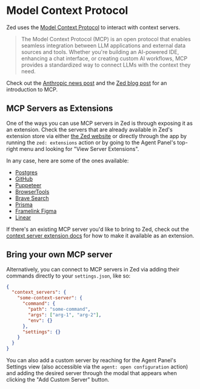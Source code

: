 # Model Context Protocol

Zed uses the [Model Context Protocol](https://modelcontextprotocol.io/) to interact with context servers.

> The Model Context Protocol (MCP) is an open protocol that enables seamless integration between LLM applications and external data sources and tools. Whether you're building an AI-powered IDE, enhancing a chat interface, or creating custom AI workflows, MCP provides a standardized way to connect LLMs with the context they need.

Check out the [Anthropic news post](https://www.anthropic.com/news/model-context-protocol) and the [Zed blog post](https://zed.dev/blog/mcp) for an introduction to MCP.

## MCP Servers as Extensions

One of the ways you can use MCP servers in Zed is through exposing it as an extension.
Check the servers that are already available in Zed's extension store via either [the Zed website](https://zed.dev/extensions?filter=context-servers) or directly through the app by running the `zed: extensions` action or by going to the Agent Panel's top-right menu and looking for "View Server Extensions".

In any case, here are some of the ones available:

- [Postgres](https://github.com/zed-extensions/postgres-context-server)
- [GitHub](https://github.com/LoamStudios/zed-mcp-server-github)
- [Puppeteer](https://github.com/zed-extensions/mcp-server-puppeteer)
- [BrowserTools](https://github.com/mirageN1349/browser-tools-context-server)
- [Brave Search](https://github.com/zed-extensions/mcp-server-brave-search)
- [Prisma](https://github.com/aqrln/prisma-mcp-zed)
- [Framelink Figma](https://github.com/LoamStudios/zed-mcp-server-figma)
- [Linear](https://github.com/LoamStudios/zed-mcp-server-linear)

If there's an existing MCP server you'd like to bring to Zed, check out the [context server extension docs](../extensions/context-servers.md) for how to make it available as an extension.

## Bring your own MCP server

Alternatively, you can connect to MCP servers in Zed via adding their commands directly to your `settings.json`, like so:

```json
{
  "context_servers": {
    "some-context-server": {
      "command": {
        "path": "some-command",
        "args": ["arg-1", "arg-2"],
        "env": {}
      },
      "settings": {}
    }
  }
}
```

You can also add a custom server by reaching for the Agent Panel's Settings view (also accessible via the `agent: open configuration` action) and adding the desired server through the modal that appears when clicking the "Add Custom Server" button.
